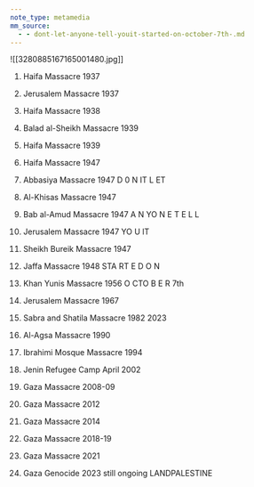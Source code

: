 ```yaml
---
note_type: metamedia
mm_source:
  - - dont-let-anyone-tell-youit-started-on-october-7th-.md
---
```


![[3280885167165001480.jpg]]

1) Haifa Massacre 1937

2) Jerusalem Massacre 1937

3) Haifa Massacre 1938

4) Balad al-Sheikh Massacre 1939
5) Haifa Massacre 1939

6) Haifa Massacre 1947

7) Abbasiya Massacre 1947 D 0 N IT L ET
8) Al-Khisas Massacre 1947

9) Bab al-Amud Massacre 1947 A N YO N E T E L L
10) Jerusalem Massacre 1947 YO U lT

11) Sheikh Bureik Massacre 1947

12) Jaffa Massacre 1948 STA RT E D O N
13) Khan Yunis Massacre 1956 O CTO B E R 7th

14) Jerusalem Massacre 1967

15) Sabra and Shatila Massacre 1982 2023
16) Al-Agsa Massacre 1990

17) Ibrahimi Mosque Massacre 1994

18) Jenin Refugee Camp April 2002

19) Gaza Massacre 2008-09

20) Gaza Massacre 2012

21) Gaza Massacre 2014

22) Gaza Massacre 2018-19

23) Gaza Massacre 2021

24) Gaza Genocide 2023 still ongoing LANDPALESTINE

